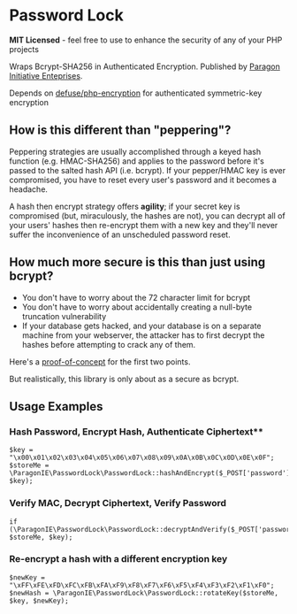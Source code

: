 # Password Lock

**MIT Licensed** - feel free to use to enhance the security of any of your PHP projects

Wraps Bcrypt-SHA256 in Authenticated Encryption. Published by [Paragon Initiative Enteprises](https://paragonie.com).

Depends on [defuse/php-encryption](https://github.com/defuse/php-encryption) for authenticated symmetric-key encryption

## How is this different than "peppering"?

Peppering strategies are usually accomplished through a keyed hash function (e.g. HMAC-SHA256) and applies to the password before it's passed to the salted hash API (i.e. bcrypt). If your pepper/HMAC key is ever compromised, you have to reset every user's password and it becomes a headache.

A hash then encrypt strategy offers **agility**; if your secret key is compromised (but, miraculously, the hashes are not), you can decrypt all of your users' hashes then re-encrypt them with a new key and they'll never suffer the inconvenience of an unscheduled password reset.

## How much more secure is this than just using bcrypt?

* You don't have to worry about the 72 character limit for bcrypt
* You don't have to worry about accidentally creating a null-byte truncation vulnerability
* If your database gets hacked, and your database is on a separate machine from your webserver, the attacker has to first decrypt the hashes before attempting to crack any of them.

Here's a [proof-of-concept](http://3v4l.org/61VZq) for the first two points.

But realistically, this library is only about as a secure as bcrypt.

## Usage Examples

### Hash Password, Encrypt Hash, Authenticate Ciphertext**

    $key = "\x00\x01\x02\x03\x04\x05\x06\x07\x08\x09\x0A\x0B\x0C\x0D\x0E\x0F";
    $storeMe = \ParagonIE\PasswordLock\PasswordLock::hashAndEncrypt($_POST['password'], $key);
 
### Verify MAC, Decrypt Ciphertext, Verify Password

    if (\ParagonIE\PasswordLock\PasswordLock::decryptAndVerify($_POST['password'], $storeMe, $key);

### Re-encrypt a hash with a different encryption key

    $newKey = "\xFF\xFE\xFD\xFC\xFB\xFA\xF9\xF8\xF7\xF6\xF5\xF4\xF3\xF2\xF1\xF0";
    $newHash = \ParagonIE\PasswordLock\PasswordLock::rotateKey($storeMe, $key, $newKey);

